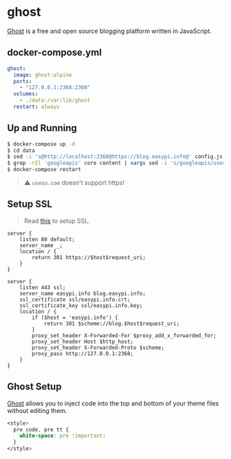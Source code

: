 ghost
=====

[Ghost][1] is a free and open source blogging platform written in JavaScript.

## docker-compose.yml

```yaml
ghost:
  image: ghost:alpine
  ports:
    - "127.0.0.1:2368:2368"
  volumes:
    - ./data:/var/lib/ghost
  restart: always
```

## Up and Running

```bash
$ docker-compose up -d
$ cd data
$ sed -i 's@http://localhost:2368@https://blog.easypi.info@' config.js
$ grep -rIl 'googleapis' core content | xargs sed -i 's/googleapis/useso/g'
$ docker-compose restart
```

> :warning: `useso.com` doesn't support https!

## Setup SSL

> Read [this][2] to setup SSL.

```
server {
    listen 80 default;
    server_name _;
    location / {
        return 301 https://$host$request_uri;
    }
}

server {
    listen 443 ssl;
    server_name easypi.info blog.easypi.info;
    ssl_certificate ssl/easypi.info.crt;
    ssl_certificate_key ssl/easypi.info.key;
    location / {
        if ($host = 'easypi.info') {
            return 301 $scheme://blog.$host$request_uri;
        }
        proxy_set_header X-Forwarded-For $proxy_add_x_forwarded_for;
        proxy_set_header Host $http_host;
        proxy_set_header X-Forwarded-Proto $scheme;
        proxy_pass http://127.0.0.1:2368;
    }
}
```

## Ghost Setup

[Ghost][3] allows you to inject code into the top and bottom of your theme
files without editing them.

```css
<style>
  pre code, pre tt {
    white-space: pre !important;
  }
</style>
```

[1]: https://ghost.org/
[2]: http://support.ghost.org/setup-ssl-self-hosted-ghost/
[3]: https://blog.easypi.info/ghost/settings/code-injection/
